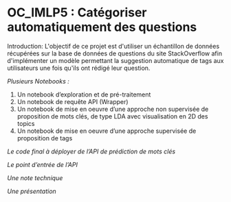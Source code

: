 # OC_IMLP5 : Catégoriser automatiquement des questions

Introduction:
L'objectif de ce projet est d'utiliser un échantillon de données récupérées sur la base de données de questions du site StackOverflow afin d'implémenter un modèle permettant la suggestion automatique de tags aux utilisateurs une fois qu'ils ont rédigé leur question. 

_Plusieurs Notebooks :_
1. Un notebook d’exploration et de pré-traitement
2. Un notebook de requête API (Wrapper)
3. Un notebook de mise en oeuvre d’une approche non supervisée de proposition de mots clés, de type LDA avec visualisation en 2D des topics
4. Un notebook de mise en oeuvre d’une approche supervisée de proposition de tags

_Le code final à déployer de l’API de prédiction de mots clés_

_Le point d’entrée de l’API_

_Une note technique_

_Une présentation_
